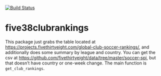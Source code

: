 <!-- README.md is generated from README.Rmd. Please edit that file -->
[![Build
Status](https://travis-ci.org/m-clark/tidyext.svg?branch=master)](https://travis-ci.org/m-clark/five38clubrankings)

five38clubrankings
==================

This package just grabs the table located at
<https://projects.fivethirtyeight.com/global-club-soccer-rankings/>, and
additionally does some summary by league and country. You can get the
csv at <https://github.com/fivethirtyeight/data/tree/master/soccer-spi>,
but that doesn’t have country or one-week change. The main function is
`get_club_rankings`.
